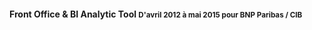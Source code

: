 #### <span class="project">Front Office & BI Analytic Tool</span> <small><span class="period">D'avril 2012 à mai 2015</span> pour <span class="customer">BNP Paribas / CIB</span></small>
